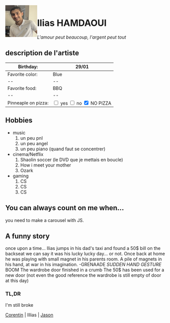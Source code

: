 <img align="left" width="100" height="100" src="IMG_1052.png">

# Ilias HAMDAOUI
*L'amour peut beaucoup, l'argent peut tout* 



## description de l'artiste

| Birthday: | 29/01 |
|--|--|
| Favorite color: | Blue |
|--|--|
| Favorite food: | BBQ |
|--|--|
| Pinneaple on pizza: | <input type="checkbox" /> yes <input type="checkbox" /> no <input type="checkbox" checked /> NO PIZZA |

## Hobbies
 - music
	1. un peu pnl
	2.  un peu angel
	3. un peu piano (quand faut se concentrer) 
 - cinema/Netflix
	 1. Shaolin soccer (le DVD que je mettais en boucle)
	 2. How i meet your mother
	 3. Ozark
 - gaming
	 1. CS
	 2. CS
	 3. CS

## You can always count on me when...

you need to make a carousel with JS.

## A funny story
once upon a time... Ilias jumps in his dad's taxi and found a 50$ bill on the backseat we can say it was his lucky lucky day... or not.
Once back at home he was playing with small magnet in his parents room.
A pile of magnets in his hand, at war in his imagination.
 -GRENAADE
 *SUDDEN HAND GESTURE*
 BOOM
 The wardrobe door finished in a crumb
 The 50$ has been used for a new door (not even the good reference the wardrobe is still empty of door at this day)
### TL,DR
I'm still broke


[Corentin](https://github.com/corentinnys/markdown-challenge) | Illias | [Jason](https://github.com/J0K3RY-03/markdown-challenge)
